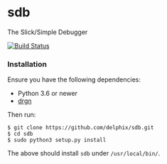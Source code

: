 # sdb
The Slick/Simple Debugger

[![Build Status](https://travis-ci.org/delphix/sdb.svg?branch=master)](https://travis-ci.org/delphix/sdb)

### Installation

Ensure you have the following dependencies:
* Python 3.6 or newer
* [drgn](https://github.com/osandov/drgn/)

Then run:
```
$ git clone https://github.com/delphix/sdb.git
$ cd sdb
$ sudo python3 setup.py install
```

The above should install `sdb` under `/usr/local/bin/`.
